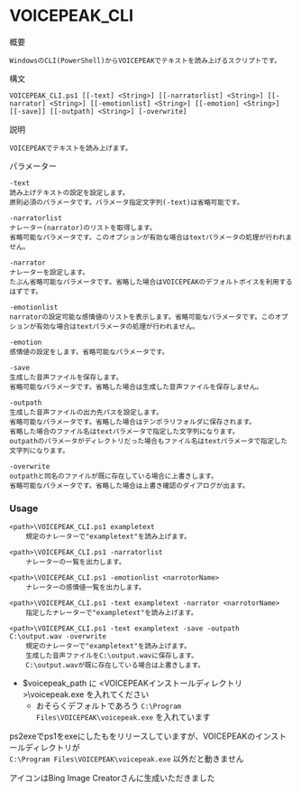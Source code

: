 # VOICEPEAK_CLI
概要

    WindowsのCLI(PowerShell)からVOICEPEAKでテキストを読み上げるスクリプトです。

構文

    VOICEPEAK_CLI.ps1 [[-text] <String>] [[-narratorlist] <String>] [[-narrator] <String>] [[-emotionlist] <String>] [[-emotion] <String>] [[-save]] [[-outpath] <String>] [-overwrite]

説明

    VOICEPEAKでテキストを読み上げます。


パラメーター

    -text
    読み上げテキストの設定を設定します。
    原則必須のパラメータです。パラメータ指定文字列(-text)は省略可能です。

    -narratorlist
    ナレーター(narrator)のリストを取得します。
    省略可能なパラメータです。このオプションが有効な場合はtextパラメータの処理が行われません。

    -narrator
    ナレーターを設定します。
    たぶん省略可能なパラメータです。省略した場合はVOICEPEAKのデフォルトボイスを利用するはずです。

    -emotionlist
    narratorの設定可能な感情値のリストを表示します。省略可能なパラメータです。このオプションが有効な場合はtextパラメータの処理が行われません。

    -emotion
    感情値の設定をします。省略可能なパラメータです。

    -save
    生成した音声ファイルを保存します。
    省略可能なパラメータです。省略した場合は生成した音声ファイルを保存しません。

    -outpath
    生成した音声ファイルの出力先パスを設定します。
    省略可能なパラメータです。省略した場合はテンポラリフォルダに保存されます。
    省略した場合のファイル名はtextパラメータで指定した文字列になります。
    outpathのパラメータがディレクトリだった場合もファイル名はtextパラメータで指定した文字列になります。

    -overwrite
    outpathと同名のファイルが既に存在している場合に上書きします。
    省略可能なパラメータです。省略した場合は上書き確認のダイアログが出ます。
### Usage
```
<path>\VOICEPEAK_CLI.ps1 exampletext
    規定のナレーターで"exampletext"を読み上げます。

<path>\VOICEPEAK_CLI.ps1 -narratorlist
    ナレーターの一覧を出力します。

<path>\VOICEPEAK_CLI.ps1 -emotionlist <narrotorName>
    ナレーターの感情値一覧を出力します。

<path>\VOICEPEAK_CLI.ps1 -text exampletext -narrator <narrotorName>
    指定したナレーターで"exampletext"を読み上げます。

<path>\VOICEPEAK_CLI.ps1 -text exampletext -save -outpath C:\output.wav -overwrite
    規定のナレーターで"exampletext"を読み上げます。
    生成した音声ファイルをC:\output.wavに保存します。
    C:\output.wavが既に存在している場合は上書きします。

```

- $voicepeak_path に <VOICEPEAKインストールディレクトリ>\voicepeak.exe を入れてください
  - おそらくデフォルトであろう `C:\Program Files\VOICEPEAK\voicepeak.exe` を入れています

ps2exeでps1をexeにしたもをリリースしていますが、VOICEPEAKのインストールディレクトリが\
`C:\Program Files\VOICEPEAK\voicepeak.exe` 以外だと動きません

アイコンはBing Image Creatorさんに生成いただきました
